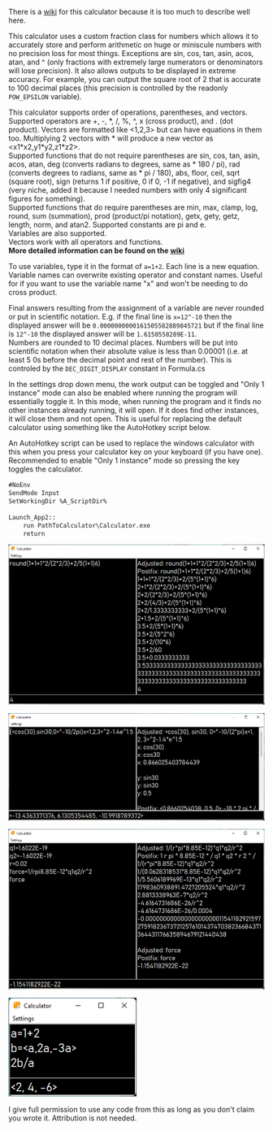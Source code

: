 There is a [wiki](https://github.com/Jacbo1/Calculator/wiki) for this calculator because it is too much to describe well here.  
  
This calculator uses a custom fraction class for numbers which allows it to accurately store and perform arithmetic on huge or miniscule numbers with no precision loss for most things. Exceptions are sin, cos, tan, asin, acos, atan, and ^ (only fractions with extremely large numerators or denominators will lose precision). It also allows outputs to be displayed in extreme accuracy. For example, you can output the square root of 2 that is accurate to 100 decimal places (this precision is controlled by the readonly `POW_EPSILON` variable).  
  
This calculator supports order of operations, parentheses, and vectors. Supported operators are +, -, \*, /, %, ^, x (cross product), and . (dot product). Vectors are formatted like <1,2,3> but can have equations in them too. Multiplying 2 vectors with \* will produce a new vector as <x1\*x2,y1\*y2,z1\*z2>.  
Supported functions that do not require parentheses are sin, cos, tan, asin, acos, atan, deg (converts radians to degrees, same as \* 180 / pi), rad (converts degrees to radians, same as \* pi / 180), abs, floor, ceil, sqrt (square root), sign (returns 1 if positive, 0 if 0, -1 if negative), and sigfig4 (very niche, added it because I needed numbers with only 4 significant figures for something).  
Supported functions that do require parentheses are min, max, clamp, log, round, sum (summation), prod (product/pi notation), getx, gety, getz, length, norm, and atan2.
Supported constants are pi and e.  
Variables are also supported.  
Vectors work with all operators and functions.  
**More detailed information can be found on the [wiki](https://github.com/Jacbo1/Calculator/wiki)**  
  
To use variables, type it in the format of `a=1+2`. Each line is a new equation. Variable names can overwrite existing operator and constant names. Useful for if you want to use the variable name "x" and won't be needing to do cross product.  
  
Final answers resulting from the assignment of a variable are never rounded or put in scientific notation. E.g. if the final line is `x=12^-10` then the displayed answer will be `0.0000000000161505582889845721` but if the final line is `12^-10` the displayed answer will be `1.6150558289E-11`.  
Numbers are rounded to 10 decimal places. Numbers will be put into scientific notation when their absolute value is less than 0.00001 (i.e. at least 5 0s before the decimal point and rest of the number). This is controled by the `DEC_DIGIT_DISPLAY` constant in Formula.cs  

In the settings drop down menu, the work output can be toggled and "Only 1 instance" mode can also be enabled where running the program will essentially toggle it. In this mode, when running the program and it finds no other instances already running, it will open. If it does find other instances, it will close them and not open. This is useful for replacing the default calculator using something like the AutoHotkey script below.  

An AutoHotkey script can be used to replace the windows calculator with this when you press your calculator key on your keyboard (if you have one). Recommended to enable "Only 1 instance" mode so pressing the key toggles the calculator.
```
#NoEnv
SendMode Input
SetWorkingDir %A_ScriptDir%

Launch_App2::
    run PathToCalculator\Calculator.exe
    return
```
![Basic](Screenshots/basic%203.png)  
  
![Vectors](Screenshots/vectors%202.png)  
  
![Variables](Screenshots/decimal%20and%20var%205.png)

![Work toggled off](Screenshots/variables%202.png)
  
I give full permission to use any code from this as long as you don't claim you wrote it. Attribution is not needed.
